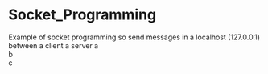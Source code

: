 # Socket_Programming
Example of socket programming so send messages in a localhost (127.0.0.1) between a client a server
a <br />
b <br />
c
